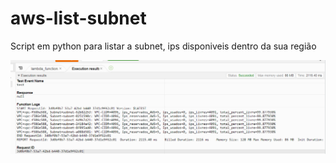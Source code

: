 # aws-list-subnet

Script em python para listar a subnet, ips disponiveis dentro da sua região

![alt text](lambda_result.png "Resultado do lambda")
